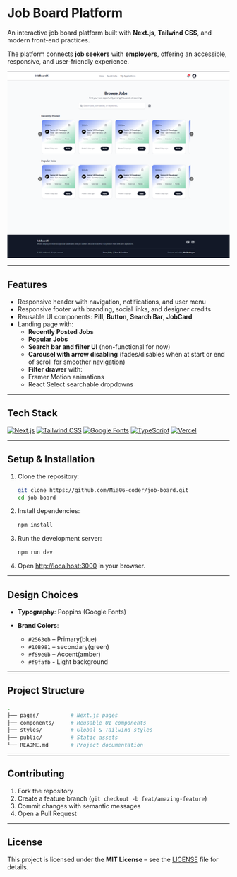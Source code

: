 # Job Board Platform

An interactive job board platform built with **Next.js**, **Tailwind CSS**, and modern front-end practices.

The platform connects **job seekers** with **employers**, offering an accessible, responsive, and user-friendly experience.

![Landing Page](/job-board/public/assets/images/screenshots/landing.png)

---

## Features

- Responsive header with navigation, notifications, and user menu
- Responsive footer with branding, social links, and designer credits
- Reusable UI components: **Pill**, **Button**, **Search Bar**, **JobCard**
- Landing page with:
  - **Recently Posted Jobs**
  - **Popular Jobs**
  - **Search bar and filter UI** (non-functional for now)
  - **Carousel with arrow disabling** (fades/disables when at start or end of scroll for smoother navigation)
  - **Filter drawer** with:
  - Framer Motion animations
  - React Select searchable dropdowns

---

## Tech Stack

[![Next.js](https://img.shields.io/badge/Next.js-000000?style=for-the-badge&logo=next.js&logoColor=white)](https://nextjs.org/)
[![Tailwind CSS](https://img.shields.io/badge/Tailwind_CSS-06B6D4?style=for-the-badge&logo=tailwindcss&logoColor=white)](https://tailwindcss.com/)
[![Google Fonts](https://img.shields.io/badge/Poppins-Font-4285F4?style=for-the-badge&logo=googlefonts&logoColor=white)](https://fonts.google.com/specimen/Poppins)
[![TypeScript](https://img.shields.io/badge/TypeScript-3178C6?style=for-the-badge&logo=typescript&logoColor=white)](https://www.typescriptlang.org/)
[![Vercel](https://img.shields.io/badge/Vercel-000000?style=for-the-badge&logo=vercel&logoColor=white)](https://vercel.com/)

---

## Setup & Installation

1. Clone the repository:

   ```bash
   git clone https://github.com/Mia06-coder/job-board.git
   cd job-board
   ```

2. Install dependencies:

   ```bash
   npm install
   ```

3. Run the development server:

   ```bash
   npm run dev
   ```

4. Open [http://localhost:3000](http://localhost:3000) in your browser.

---

## Design Choices

- **Typography**: Poppins (Google Fonts)
- **Brand Colors**:

  - `#2563eb` – Primary(blue)
  - `#10B981` – secondary(green)
  - `#f59e0b` – Accent(amber)
  - `#f9fafb` - Light background

---

## Project Structure

```bash
.
├── pages/          # Next.js pages
├── components/     # Reusable UI components
├── styles/         # Global & Tailwind styles
├── public/         # Static assets
└── README.md       # Project documentation
```

---

## Contributing

1. Fork the repository
2. Create a feature branch (`git checkout -b feat/amazing-feature`)
3. Commit changes with semantic messages
4. Open a Pull Request

---

## License

This project is licensed under the **MIT License** – see the [LICENSE](LICENSE) file for details.
